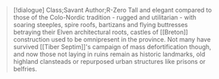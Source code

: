 >[!dialogue] Class;Savant Author;R-Zero
>Tall and elegant compared to those of the Colo-Nordic tradition - rugged and utilitarian - with soaring steeples, spire roofs, bartizans and flying buttresses betraying their Elven architectural roots, castles of [[Breton]] construction used to be omnipresent in the province. Not many have survived [[Tiber Septim]]'s campaign of mass defortification though, and now those not laying in ruins remain as historic landmarks, old highland clansteads or repurposed urban structures like prisons or belfries.